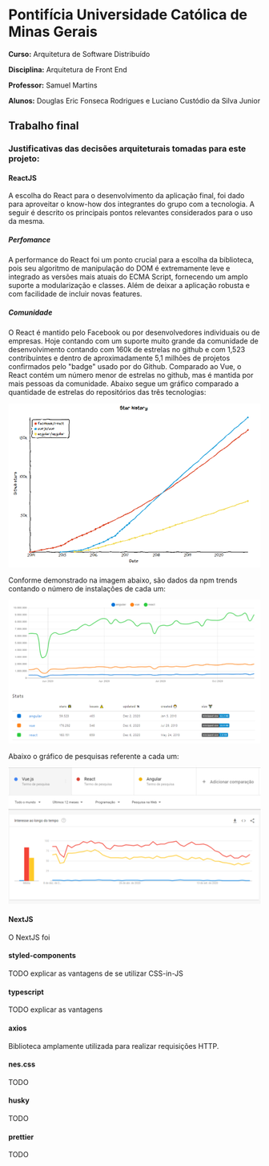 # Pontifícia Universidade Católica de Minas Gerais

**Curso:** Arquitetura de Software Distribuído

**Disciplina:** Arquitetura de Front End

**Professor:** Samuel Martins

**Alunos:** Douglas Eric Fonseca Rodrigues e Luciano Custódio da Silva Junior

## Trabalho final

### Justificativas das decisões arquiteturais tomadas para este projeto:

#### ReactJS

A escolha do React para o desenvolvimento da aplicação final, foi dado para aproveitar o know-how dos integrantes do grupo com a tecnologia. A seguir é descrito os principais pontos relevantes considerados para o uso da mesma.

##### Perfomance

A performance do React foi um ponto crucial para a escolha da biblioteca, pois seu algoritmo de manipulação do DOM é extremamente leve e integrado as versões mais atuais do ECMA Script, fornecendo um amplo suporte a modularização e classes. Além de deixar a aplicação robusta e com facilidade de incluir novas features.

##### Comunidade

O React é mantido pelo Facebook ou por desenvolvedores individuais ou de empresas. Hoje contando com um suporte muito grande da comunidade de desenvolvimento contando com 160k de estrelas no github e com 1,523 contribuintes e dentro de aproximadamente 5,1 milhões de projetos confirmados pelo "badge" usado por do Github. Comparado ao Vue, o React contém um número menor de estrelas no github, mas é mantida por mais pessoas da comunidade. Abaixo segue um gráfico comparado a quantidade de estrelas do repositórios das três tecnologias:

![Github Stars](https://github.com/dougefr/afe-trabalho-final/blob/master/images/starsGit.png?raw=true)

Conforme demonstrado na imagem abaixo, são dados da npm trends contando o número de instalações de cada um:

![NPM Trends](https://github.com/dougefr/afe-trabalho-final/blob/master/images/npmTrends.png?raw=true)

Abaixo o gráfico de pesquisas referente a cada um:

![Google Trends](https://github.com/dougefr/afe-trabalho-final/blob/master/images/googleTrends.png?raw=true)

#### NextJS

O NextJS foi

#### styled-components

TODO explicar as vantagens de se utilizar CSS-in-JS

#### typescript

TODO explicar as vantagens

#### axios

Biblioteca amplamente utilizada para realizar requisições HTTP.

#### nes.css

TODO

#### husky

TODO

#### prettier

TODO
